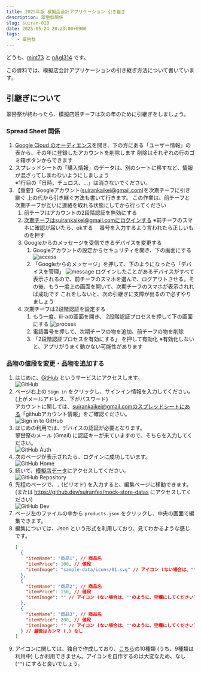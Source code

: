 ```yaml
---
title: 2025年版 模擬店会計アプリケーション 引き継ぎ
description: 翠巒祭関係
slug: suiran-010
date: 2025-05-24 20:23:00+0900
tags:
    - 翠巒祭
---
```


どうも、[mint73](https://github.com/mint73) と [nAgI314](https://github.com/nAgI314) です。

この資料では、模擬店会計アプリケーションの引き継ぎ方法について書いています。

## 引継ぎについて

翠巒祭が終わったら、模擬店班チーフは次の年のために引継ぎをしましょう。

### Spread Sheet 関係

1. [Google Cloud のオーディエンス](https://console.cloud.google.com/auth/audience?inv=1&invt=Abx3Qw&project=gssheettest-448509)を開き、下の方にある「ユーザー情報」の表から、その年に登録したアカウントを削除します
削除はそれぞれの行のゴミ箱ボタンからできます
1. スプレッドシートの「購入情報」のデータは、別のシートに移すなど、情報が混ざってしまわないようにしましょう  
   ※1行目の「日時、チュロス、...」は消さないでください。
1. 【重要】Googleアカウント(suirankaikei@gmail.com)を次期チーフに引き継ぐ
   上の代から引き継ぐ方法も書いて行きます。
   この作業は、前チーフと次期チーフが互いに連絡を取れる状態にしてから行ってください
   1. 前チーフはアカウントの2段階認証を無効にする
   1. 次期チーフはsuirankaikei@gmail.comにログインする
   ※前チーフのスマホに確認が届いたら、okする
   　番号を入力するよう言われたら正しいものを押す
   1. Googleからのメッセージを受信できるデバイスを変更する
      1. Googleアカウントの設定からセキュリティを開き、下の画面にする
   ![access](s01-access.png) 
      1. 「Googleからのメッセージ」を押して、下のようになったら「デバイスを管理」
   ![message](s02-message.png)
   ログインしたことがあるデバイスがすべて表示されるので、前チーフのスマホを選んで、ログアウトさせる。その後、もう一度上の画面を開いて、次期チーフのスマホが表示されれば成功です
   これをしないと、次の引継ぎに支障が出るので必ずやりましょう
   1. 次期チーフは2段階認証を設定する  
      1. もう一度、ⅲ-aの画面を開き、 2段階認証プロセスを押して下の画面にする
   ![process](s03-process.png)
      1. 電話番号を押して、次期チーフの物を追加、前チーフの物を削除
      1. 「2段階認証プロセスを有効にする」 を押して有効化
   ※有効化しないと、アプリがうまく動かない可能性があります 

### 品物の値段を変更・品物を追加する

1. はじめに、[GitHub](https://github.com) というサービスにアクセスします。  
   ![GitHub](01-github.png)
1. ページ右上の `Sign in` をクリックし、サインイン情報を入力してください。(上がメールアドレス、下がパスワード)  
   アカウントに関しては、suirankaikei@gmail.comのスプレッドシートにある「githubアカウント情報」をご確認ください。  
   ![Sign in to GitHub](02-github-login.png)
1. はじめの利用では、デバイスの認証が必要となります。  
   翠巒祭のメール (Gmail) に認証キーが来ていますので、そちらを入力してください。  
   ![GitHub Auth](03-github-auth.png)
1. 次のページが表示されたら、ログインに成功しています。  
   ![GitHub Home](04-github-home.png)
1. 続いて、[模擬店データ](https://github.com/suiranfes/mock-store-datas)にアクセスしてください。  
   ![GitHub Repository](05-github-repo.png)
1. 先程のページで、<kbd>.</kbd> (ピリオド) を入力すると、編集ページに移動できます。  
   (または <https://github.dev/suiranfes/mock-store-datas> にアクセスしてください)  
   ![GitHub Dev](06-github-dev.png)
1. ページ左のファイルの中から `products.json` をクリックし、中央の画面で編集できます。
1. 編集については、Json という形式を利用しており、見てわかるような感じです。
   ```json
   [
     {
       "itemName": "商品1", // 商品名
       "itemPrice": 100, // 値段
       "itemImage": "sample-data/icons/01.svg" // アイコン (ない場合は、""のように、空欄にしてください)
     },
     {
       "itemName": "商品2", // 商品名
       "itemPrice": 150, // 値段
       "itemImage": "" // アイコン (ない場合は、""のように、空欄にしてください)
     },
     {
       "itemName": "商品3", // 商品名
       "itemPrice": 200, // 値段
       "itemImage": "" // アイコン (ない場合は、""のように、空欄にしてください)
     } // 最後はカンマ (,) なし
   ]
   
   ```
1. アイコンに関しては、独自で作成しており、[こちら](https://github.com/suiranfes/shop.suiranfes.blue/tree/3c6026aebe3bb4f2f3a6a6c86e6acb5c77821b77/suiran/wwwroot/sample-data/icons)の10種類 (うち、9種類は利用中) しか利用できません。アイコンを自作するのは大変なため、なし (`""`) にすると良いでしょう。
